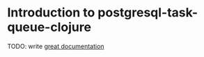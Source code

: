 # Introduction to postgresql-task-queue-clojure

TODO: write [great documentation](http://jacobian.org/writing/what-to-write/)
